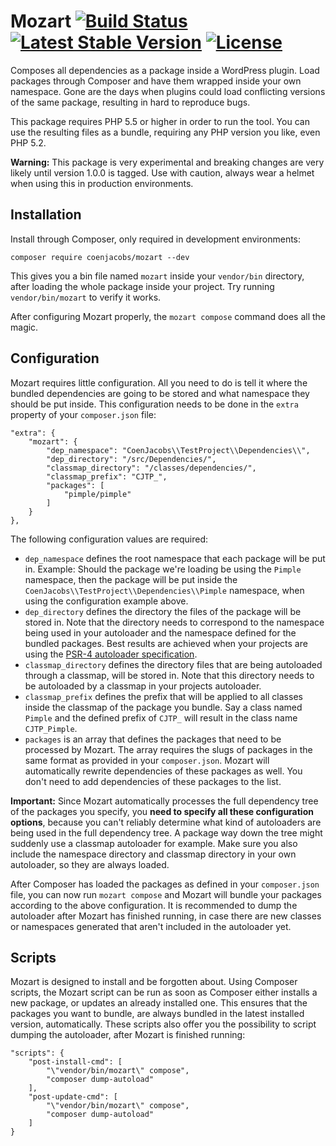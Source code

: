 # Mozart [![Build Status](https://api.travis-ci.org/coenjacobs/mozart.png)](https://travis-ci.org/coenjacobs/mozart) [![Latest Stable Version](https://poser.pugx.org/coenjacobs/mozart/v/stable.svg)](https://packagist.org/packages/coenjacobs/mozart) [![License](https://poser.pugx.org/coenjacobs/mozart/license.svg)](https://packagist.org/packages/coenjacobs/mozart)
Composes all dependencies as a package inside a WordPress plugin. Load packages through Composer and have them wrapped inside your own namespace. Gone are the days when plugins could load conflicting versions of the same package, resulting in hard to reproduce bugs.

This package requires PHP 5.5 or higher in order to run the tool. You can use the resulting files as a bundle, requiring any PHP version you like, even PHP 5.2. 

**Warning:** This package is very experimental and breaking changes are very likely until version 1.0.0 is tagged. Use with caution, always wear a helmet when using this in production environments.

## Installation
Install through Composer, only required in development environments:

`composer require coenjacobs/mozart --dev`

This gives you a bin file named `mozart` inside your `vendor/bin` directory, after loading the whole package inside your project. Try running `vendor/bin/mozart` to verify it works.

After configuring Mozart properly, the `mozart compose` command does all the magic.

## Configuration
Mozart requires little configuration. All you need to do is tell it where the bundled dependencies are going to be stored and what namespace they should be put inside. This configuration needs to be done in the `extra` property of your `composer.json` file:

```
"extra": {
    "mozart": {
        "dep_namespace": "CoenJacobs\\TestProject\\Dependencies\\",
        "dep_directory": "/src/Dependencies/",
        "classmap_directory": "/classes/dependencies/",
        "classmap_prefix": "CJTP_",
        "packages": [
            "pimple/pimple"
        ]
    }
},
```

The following configuration values are required:

- `dep_namespace` defines the root namespace that each package will be put in. Example: Should the package we're loading be using the `Pimple` namespace, then the package will be put inside the `CoenJacobs\\TestProject\\Dependencies\\Pimple` namespace, when using the configuration example above.
- `dep_directory` defines the directory the files of the package will be stored in. Note that the directory needs to correspond to the namespace being used in your autoloader and the namespace defined for the bundled packages. Best results are achieved when your projects are using the [PSR-4 autoloader specification](http://www.php-fig.org/psr/psr-4/).
- `classmap_directory` defines the directory files that are being autoloaded through a classmap, will be stored in. Note that this directory needs to be autoloaded by a classmap in your projects autoloader.
- `classmap_prefix` defines the prefix that will be applied to all classes inside the classmap of the package you bundle. Say a class named `Pimple` and the defined prefix of `CJTP_` will result in the class name `CJTP_Pimple`.
- `packages` is an array that defines the packages that need to be processed by Mozart. The array requires the slugs of packages in the same format as provided in your `composer.json`. Mozart will automatically rewrite dependencies of these packages as well. You don't need to add dependencies of these packages to the list.

**Important:** Since Mozart automatically processes the full dependency tree of the packages you specify, you **need to specify all these configuration options**, because you can't reliably determine what kind of autoloaders are being used in the full dependency tree. A package way down the tree might suddenly use a classmap autoloader for example. Make sure you also include the namespace directory and classmap directory in your own autoloader, so they are always loaded.

After Composer has loaded the packages as defined in your `composer.json` file, you can now run `mozart compose` and Mozart will bundle your packages according to the above configuration. It is recommended to dump the autoloader after Mozart has finished running, in case there are new classes or namespaces generated that aren't included in the autoloader yet. 

## Scripts
Mozart is designed to install and be forgotten about. Using Composer scripts, the Mozart script can be run as soon as Composer either installs a new package, or updates an already installed one. This ensures that the packages you want to bundle, are always bundled in the latest installed version, automatically. These scripts also offer you the possibility to script dumping the autoloader, after Mozart is finished running:

```
"scripts": {
    "post-install-cmd": [
        "\"vendor/bin/mozart\" compose",
        "composer dump-autoload"
    ],
    "post-update-cmd": [
        "\"vendor/bin/mozart\" compose",
        "composer dump-autoload"
    ]
}
```